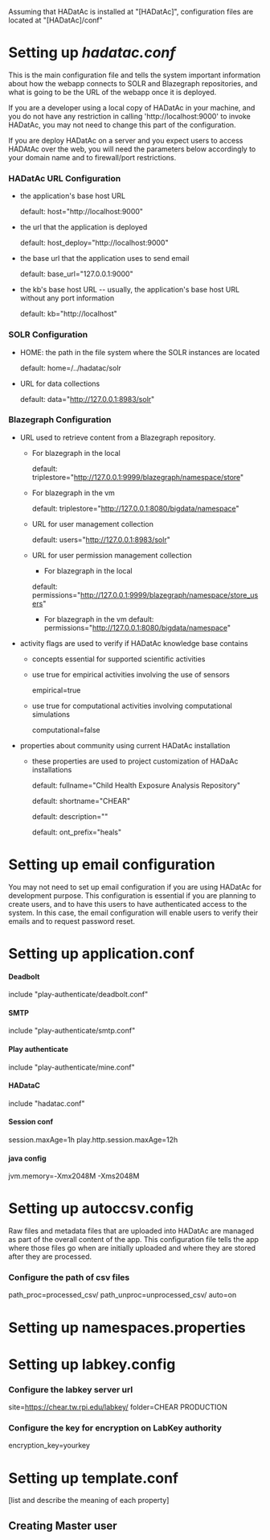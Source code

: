 Assuming that HADatAc is installed at "[HADatAc]", configuration files are located at "[HADatAc]/conf"

# Setting up ___hadatac.conf___

This is the main configuration file and tells the system important information about how the webapp connects to SOLR and Blazegraph repositories, and what is going to be the URL of the webapp once it is deployed.

If you are a developer using a local copy of HADatAc in your machine, and you do not have any restriction in calling 'http://localhost:9000' to invoke HADatAc, you may not need to change this part of the configuration. 

If you are deploy HADatAc on a server and you expect users to access HADAtAc over the web, you will need the parameters below accordingly to your domain name and to firewall/port restrictions.
	  
### HADatAc URL Configuration

* the application's base host URL

     default: host="http://localhost:9000"
		
* the url that the application is deployed

     default: host_deploy="http://localhost:9000"
		
* the base url that the application uses to send email

     default: base_url="127.0.0.1:9000"
		
* the kb's base host URL -- usually, the application's base host URL without any port information

     default: kb="http://localhost"

### SOLR Configuration
    
* HOME: the path in the file system where the SOLR instances are located

     default: home=/../hadatac/solr

* URL for data collections

     default: data="http://127.0.0.1:8983/solr"

### Blazegraph Configuration
        
* URL used to retrieve content from a Blazegraph repository.  

  * For blazegraph in the local

    default: triplestore="http://127.0.0.1:9999/blazegraph/namespace/store"

  * For blazegraph in the vm

    default: triplestore="http://127.0.0.1:8080/bigdata/namespace"
	    
  * URL for user management collection

    default: users="http://127.0.0.1:8983/solr"

  * URL for user permission management collection

    * For blazegraph in the local

    default: permissions="http://127.0.0.1:9999/blazegraph/namespace/store_users"

    * For blazegraph in the vm
    default: permissions="http://127.0.0.1:8080/bigdata/namespace"

* activity flags are used to verify if HADatAc knowledge base contains 

  * concepts essential for supported scientific activities 

  * use true for empirical activities involving the use of sensors

     empirical=true

  * use true for computational activities involving computational simulations

     computational=false

* properties about community using current HADatAc installation

  * these properties are used to project customization of HADaAc installations
       
    default: fullname="Child Health Exposure Analysis Repository"
       
    default: shortname="CHEAR"
       
    default: description=""
	   
    default: ont_prefix="heals"

# Setting up email configuration

You may not need to set up email configuration if you are using HADatAc for development purpose. This configuration is essential if you are planning to create users, and to have this users to have authenticated access to the system. In this case, the email configuration will enable users to verify their emails and to request password reset.

# Setting up application.conf

#### Deadbolt
 include "play-authenticate/deadbolt.conf"

#### SMTP
 include "play-authenticate/smtp.conf"

#### Play authenticate
 include "play-authenticate/mine.conf"

#### HADataC 
 include "hadatac.conf"

#### Session conf
 session.maxAge=1h
 play.http.session.maxAge=12h

#### java config
 jvm.memory=-Xmx2048M -Xms2048M

# Setting up autoccsv.config

Raw files and metadata files that are uploaded into HADatAc are managed as part of the overall content of the app. This configuration file tells the app where those files go when are initially uploaded and where they are stored after they are processed.

### Configure the path of csv files
 path_proc=processed_csv/
 path_unproc=unprocessed_csv/
 auto=on

# Setting up namespaces.properties

# Setting up labkey.config

### Configure the labkey server url
 site=https://chear.tw.rpi.edu/labkey/
 folder=CHEAR PRODUCTION

### Configure the key for encryption on LabKey authority
 encryption_key=yourkey

# Setting up template.conf

[list and describe the meaning of each property]

## Creating Master user
